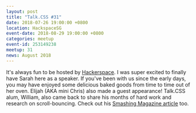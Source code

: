 ```yaml
---
layout: post
title: "Talk.CSS #31"
date: 2018-07-26 19:00:00 +0800
location: HackspaceSG
event-date: 2018-08-29 19:00:00 +0800
categories: meetup
event-id: 253149238
meetup: 31
news: August 2018
---
```

It's always fun to be hosted by [Hackerspace](https://hackerspace.sg/). I was super excited to finally have Sarah here as a speaker. If you've been with us since the early days, you may have enjoyed some delicious baked goods from time to time out of her oven. Elijah (AKA mini Chris) also made a guest appearance! Talk.CSS alum, William, also came back to share his months of hard work and research on scroll-bouncing. Check out his [Smashing Magazine article](https://www.smashingmagazine.com/2018/08/scroll-bouncing-websites/) too.
